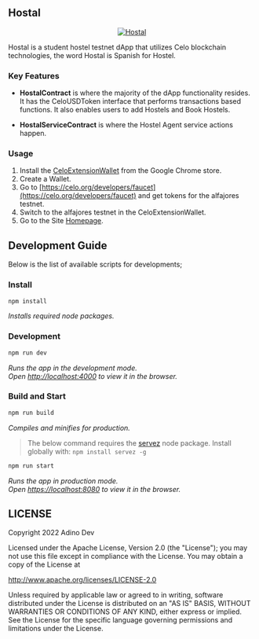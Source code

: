 ## Hostal

<p align="center">
  <a href="https://adeboyej.github.io/hostal-dacade/" target="_blank"><img src="https://i.ibb.co/tQ4LQDp/hostal.png" alt="Hostal"></a>
</p>

Hostal is a student hostel testnet dApp that utilizes Celo blockchain technologies, the word Hostal is Spanish for Hostel.
### Key Features

* **HostalContract** is where the majority of the dApp functionality resides. It has the CeloUSDToken interface that performs transactions based functions. It also enables users to add Hostels and Book Hostels.

* **HostalServiceContract** is where the Hostel Agent service actions happen. 


### Usage

1. Install the [CeloExtensionWallet](https://chrome.google.com/webstore/detail/celoextensionwallet/kkilomkmpmkbdnfelcpgckmpcaemjcdh?hl=en) from the Google Chrome store.
2. Create a Wallet.
3. Go to [https://celo.org/developers/faucet](https://celo.org/developers/faucet) and get tokens for the alfajores testnet.
4. Switch to the alfajores testnet in the CeloExtensionWallet.
5. Go to the Site [Homepage](https://adeboyej.github.io/hostal-dacade/).

## Development Guide

Below is the list of available scripts for developments;

### Install

```bash
npm install
```

*Installs required node packages.*

### Development

```bash
npm run dev
```

*Runs the app in the development mode.\
Open [http://localhost:4000](http://localhost:4000) to view it in the browser.*

### Build and Start

```bash
npm run build
```

*Compiles and minifies for production.*

> The below command requires the [servez](https://www.npmjs.com/package/servez) node package. Install globally with: ```npm install servez -g```

```bash
npm run start
```

*Runs the app in production mode.\
Open [https://localhost:8080](https://localhost:8080) to view it in the browser.*

## LICENSE

Copyright 2022 Adino Dev

Licensed under the Apache License, Version 2.0 (the "License");
you may not use this file except in compliance with the License.
You may obtain a copy of the License at

  http://www.apache.org/licenses/LICENSE-2.0

Unless required by applicable law or agreed to in writing, software
distributed under the License is distributed on an "AS IS" BASIS,
WITHOUT WARRANTIES OR CONDITIONS OF ANY KIND, either express or implied.
See the License for the specific language governing permissions and
limitations under the License.

